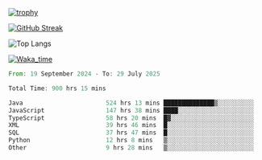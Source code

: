 <!--
**ren-joey/ren-joey** is a ✨ _special_ ✨ repository because its `README.md` (this file) appears on your GitHub profile.

Here are some ideas to get you started:

- 🔭 I’m currently working on ...
- 🌱 I’m currently learning ...
- 👯 I’m looking to collaborate on ...
- 🤔 I’m looking for help with ...
- 💬 Ask me about ...
- 📫 How to reach me: ...
- 😄 Pronouns: ...
- ⚡ Fun fact: ...
-->

[![trophy](https://github-profile-trophy.vercel.app/?username=ren-joey&theme=darkhub&column=5)](https://github.com/ren-joey)

[![GitHub Streak](https://streak-stats.demolab.com/?user=ren-joey&theme=dark)](https://github.com/ren-joey)

![Top Langs](https://github-readme-stats.vercel.app/api/top-langs?username=ren-joey&show_icons=true&layout=compact&locale=en&hide=html,CSS,scss,Pug,Twig&theme=dark)

[![Waka_time](https://github-readme-stats.vercel.app/api/wakatime?username=joeyren&theme=dark)](https://github.com/ren-joey)

<!--START_SECTION:waka-->

```rust
From: 19 September 2024 - To: 29 July 2025

Total Time: 900 hrs 15 mins

Java                       524 hrs 13 mins ██████████████▒░░░░░░░░░░   57.62 %
JavaScript                 147 hrs 38 mins ████░░░░░░░░░░░░░░░░░░░░░   16.23 %
TypeScript                 58 hrs 20 mins  █▓░░░░░░░░░░░░░░░░░░░░░░░   06.41 %
XML                        39 hrs 46 mins  █░░░░░░░░░░░░░░░░░░░░░░░░   04.37 %
SQL                        37 hrs 47 mins  █░░░░░░░░░░░░░░░░░░░░░░░░   04.15 %
Python                     12 hrs 8 mins   ▒░░░░░░░░░░░░░░░░░░░░░░░░   01.33 %
Other                      9 hrs 28 mins   ▒░░░░░░░░░░░░░░░░░░░░░░░░   01.04 %
```

<!--END_SECTION:waka-->
